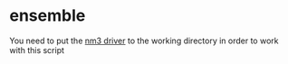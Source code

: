 # ensemble

You need to put the [nm3 driver](https://github.com/bensherlock/nm3-python-driver/blob/master/nm3driver.py) to the working directory in order to work with this script 
